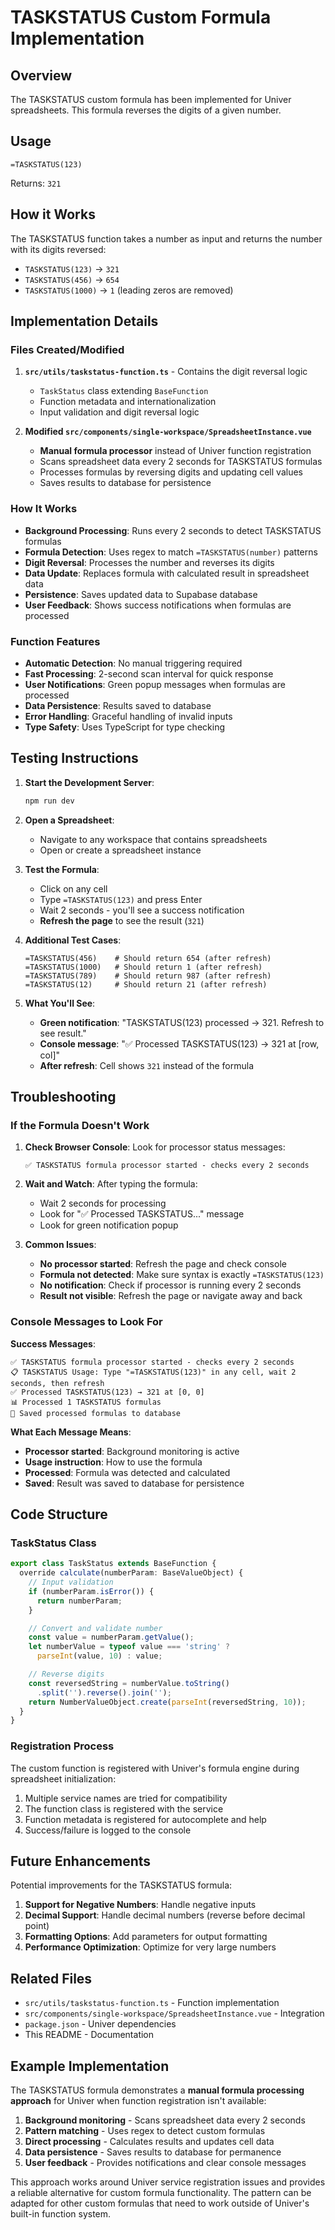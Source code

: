 # TASKSTATUS Custom Formula Implementation

## Overview

The TASKSTATUS custom formula has been implemented for Univer spreadsheets. This formula reverses the digits of a given number.

## Usage

```
=TASKSTATUS(123)
```

Returns: `321`

## How it Works

The TASKSTATUS function takes a number as input and returns the number with its digits reversed:

- `TASKSTATUS(123)` → `321`
- `TASKSTATUS(456)` → `654`
- `TASKSTATUS(1000)` → `1` (leading zeros are removed)

## Implementation Details

### Files Created/Modified

1. **`src/utils/taskstatus-function.ts`** - Contains the digit reversal logic
   - `TaskStatus` class extending `BaseFunction`
   - Function metadata and internationalization
   - Input validation and digit reversal logic

2. **Modified `src/components/single-workspace/SpreadsheetInstance.vue`**
   - **Manual formula processor** instead of Univer function registration
   - Scans spreadsheet data every 2 seconds for TASKSTATUS formulas
   - Processes formulas by reversing digits and updating cell values
   - Saves results to database for persistence

### How It Works

- **Background Processing**: Runs every 2 seconds to detect TASKSTATUS formulas
- **Formula Detection**: Uses regex to match `=TASKSTATUS(number)` patterns
- **Digit Reversal**: Processes the number and reverses its digits
- **Data Update**: Replaces formula with calculated result in spreadsheet data
- **Persistence**: Saves updated data to Supabase database
- **User Feedback**: Shows success notifications when formulas are processed

### Function Features

- **Automatic Detection**: No manual triggering required
- **Fast Processing**: 2-second scan interval for quick response
- **User Notifications**: Green popup messages when formulas are processed
- **Data Persistence**: Results saved to database
- **Error Handling**: Graceful handling of invalid inputs
- **Type Safety**: Uses TypeScript for type checking

## Testing Instructions

1. **Start the Development Server**:
   ```bash
   npm run dev
   ```

2. **Open a Spreadsheet**:
   - Navigate to any workspace that contains spreadsheets
   - Open or create a spreadsheet instance

3. **Test the Formula**:
   - Click on any cell
   - Type `=TASKSTATUS(123)` and press Enter
   - Wait 2 seconds - you'll see a success notification
   - **Refresh the page** to see the result (`321`)

4. **Additional Test Cases**:
   ```
   =TASKSTATUS(456)    # Should return 654 (after refresh)
   =TASKSTATUS(1000)   # Should return 1 (after refresh)
   =TASKSTATUS(789)    # Should return 987 (after refresh)
   =TASKSTATUS(12)     # Should return 21 (after refresh)
   ```

5. **What You'll See**:
   - **Green notification**: "TASKSTATUS(123) processed → 321. Refresh to see result."
   - **Console message**: "✅ Processed TASKSTATUS(123) → 321 at [row, col]"
   - **After refresh**: Cell shows `321` instead of the formula

## Troubleshooting

### If the Formula Doesn't Work

1. **Check Browser Console**: Look for processor status messages:
   ```
   ✅ TASKSTATUS formula processor started - checks every 2 seconds
   ```

2. **Wait and Watch**: After typing the formula:
   - Wait 2 seconds for processing
   - Look for "✅ Processed TASKSTATUS..." message
   - Look for green notification popup

3. **Common Issues**:
   - **No processor started**: Refresh the page and check console
   - **Formula not detected**: Make sure syntax is exactly `=TASKSTATUS(123)`
   - **No notification**: Check if processor is running every 2 seconds
   - **Result not visible**: Refresh the page or navigate away and back

### Console Messages to Look For

**Success Messages**:
```
✅ TASKSTATUS formula processor started - checks every 2 seconds
📋 TASKSTATUS Usage: Type "=TASKSTATUS(123)" in any cell, wait 2 seconds, then refresh
✅ Processed TASKSTATUS(123) → 321 at [0, 0]
📊 Processed 1 TASKSTATUS formulas
💾 Saved processed formulas to database
```

**What Each Message Means**:
- **Processor started**: Background monitoring is active
- **Usage instruction**: How to use the formula
- **Processed**: Formula was detected and calculated
- **Saved**: Result was saved to database for persistence

## Code Structure

### TaskStatus Class

```typescript
export class TaskStatus extends BaseFunction {
  override calculate(numberParam: BaseValueObject) {
    // Input validation
    if (numberParam.isError()) {
      return numberParam;
    }

    // Convert and validate number
    const value = numberParam.getValue();
    let numberValue = typeof value === 'string' ? 
      parseInt(value, 10) : value;

    // Reverse digits
    const reversedString = numberValue.toString()
      .split('').reverse().join('');
    return NumberValueObject.create(parseInt(reversedString, 10));
  }
}
```

### Registration Process

The custom function is registered with Univer's formula engine during spreadsheet initialization:

1. Multiple service names are tried for compatibility
2. The function class is registered with the service
3. Function metadata is registered for autocomplete and help
4. Success/failure is logged to the console

## Future Enhancements

Potential improvements for the TASKSTATUS formula:

1. **Support for Negative Numbers**: Handle negative inputs
2. **Decimal Support**: Handle decimal numbers (reverse before decimal point)
3. **Formatting Options**: Add parameters for output formatting
4. **Performance Optimization**: Optimize for very large numbers

## Related Files

- `src/utils/taskstatus-function.ts` - Function implementation
- `src/components/single-workspace/SpreadsheetInstance.vue` - Integration
- `package.json` - Univer dependencies
- This README - Documentation

## Example Implementation

The TASKSTATUS formula demonstrates a **manual formula processing approach** for Univer when function registration isn't available:

1. **Background monitoring** - Scans spreadsheet data every 2 seconds
2. **Pattern matching** - Uses regex to detect custom formulas
3. **Direct processing** - Calculates results and updates cell data
4. **Data persistence** - Saves results to database for permanence
5. **User feedback** - Provides notifications and clear console messages

This approach works around Univer service registration issues and provides a reliable alternative for custom formula functionality. The pattern can be adapted for other custom formulas that need to work outside of Univer's built-in function system. 